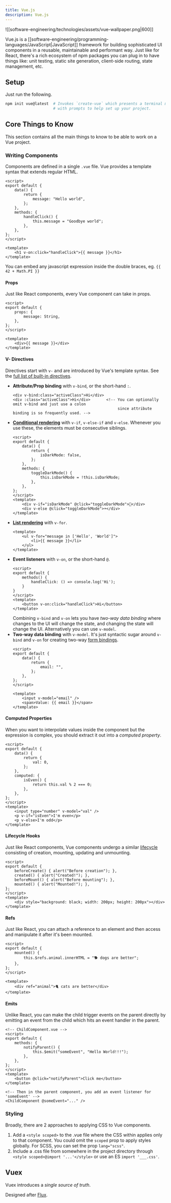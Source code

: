 ```yaml
---
title: Vue.js
description: Vue.js
---
```


![[software-engineering/technologies/assets/vue-wallpaper.png|600]]

Vue.js is a [[software-engineering/programming-languages/JavaScript|JavaScript]] framework for building sophisticated UI components in a reusable, maintainable and performant way. Just like for React, there's a rich ecosystem of npm packages you can plug in to have things like: unit testing, static site generation, client-side routing, state management, etc.

## Setup
Just run the following.
```bash
npm init vue@latest  # Invokes `create-vue` which presents a terminal menu
                     # with prompts to help set up your project.
```

## Core Things to Know
This section contains all the main things to know to be able to work on a Vue project.

### Writing Components
Components are defined in a single `.vue` file. Vue provides a template syntax that extends regular HTML.
```vue
<script>
export default {
    data() {
        return {
            message: "Hello world",
        };
    },
    methods: {
        handleClick() {
            this.message = "Goodbye world";
        },
    },
};
</script>

<template>
    <h1 v-on:click="handleClick">{{ message }}</h1>
</template>
```
You can embed any javascript expression inside the double braces, eg. `{{ 42 + Math.PI }}`

#### Props
Just like React components, every Vue component can take in props.
```vue
<script>
export default {
    props: {
        message: String,
    },
};
</script>

<template>
    <div>{{ message }}</div>
</template>
```

#### V- Directives
Directives start with `v-` and are introduced by Vue's template syntax. See the [full list of built-in directives](https://vuejs.org/api/built-in-directives.html).
- **Attribute/Prop binding** with `v-bind`, or the short-hand `:`.
	```vue
	<div v-bind:class="activeClass">Hi</div>
	<div :class="activeClass">Hi</div>       <!-- You can optionally omit v-bind and just use a colon
	                                              since attribute binding is so frequently used. -->
	```
- **[Conditional rendering](https://vuejs.org/guide/essentials/conditional.html)** with `v-if`, `v-else-if` and `v-else`. Whenever you use these, the elements must be consecutive siblings.
	```vue
	<script>
	export default {
	    data() {
	        return {
	            isDarkMode: false,
	        };
	    },
	    methods: {
	        toggleDarkMode() {
	            this.isDarkMode = !this.isDarkMode;
	        },
	    },
	};
	</script>
	<template>
	    <div v-if="isDarkMode" @click="toggleDarkMode">🌙</div>
	    <div v-else @click="toggleDarkMode">☀️</div>
	</template>
	```
- **[List rendering](https://vuejs.org/guide/essentials/list.html)** with `v-for`. 
	```vue
	<template>
	    <ul v-for="message in ['Hello', 'World']">
	        <li>{{ message }}</li>
	    </ul>
	</template>
	```
- **Event listeners** with `v-on`, or the short-hand `@`.
	```vue
	<script>
	export default {
	    methods() {
	        handleClick: () => console.log('Hi');
	    }
	}
	</script>
	<template>
		<button v-on:click="handleClick">Hi</button>
	</template>
	```
	Combining `v-bind` and `v-on` lets you have *two-way data binding* where changes to the UI will change the state, and changing the state will change the UI. Alternatively you can use `v-model`.
- **Two-way data binding** with `v-model`. It's just syntactic sugar around `v-bind` and `v-on` for creating two-way [form bindings](https://vuejs.org/guide/essentials/forms.html).
	```vue
	<script>
	export default {
	    data() {
	        return {
	            email: "",
	        };
	    },
	};
	</script>
	
	<template>
	    <input v-model="email" />
	    <span>Value: {{ email }}</span>
	</template>
	```

#### Computed Properties
When you want to interpolate values inside the component but the expression is complex, you should extract it out into a *computed property*.
```vue
<script>
export default {
    data() {
        return {
            val: 0,
        };
    },
    computed: {
        isEven() {
            return this.val % 2 === 0;
        },
    },
};
</script>
<template>
    <input type="number" v-model="val" />
    <p v-if="isEven">I'm even</p>
    <p v-else>I'm odd</p>
</template>
```

#### Lifecycle Hooks
Just like React components, Vue components undergo a similar [lifecycle](https://vuejs.org/api/options-lifecycle.html) consisting of creation, mounting, updating and unmounting.
```vue
<script>
export default {
    beforeCreate() { alert("Before creation"); },
    created() { alert("Created!"); },
    beforeMount() { alert("Before mounting"); },
    mounted() { alert("Mounted!"); },
};
</script>
<template>
    <div style="background: black; width: 200px; height: 200px"></div>
</template>
```

#### Refs
Just like React, you can attach a reference to an element and then access and manipulate it after it's been mounted.
```vue
<script>
export default {
    mounted() {
        this.$refs.animal.innerHTML = "🐕 dogs are better";
    },
};
</script>

<template>
    <div ref="animal">🐈 cats are better</div>
</template>
```

#### Emits
Unlike React, you can make the child trigger events on the parent directly by emitting an event from the child which hits an event handler in the parent.
```vue
<!-- ChildComponent.vue -->
<script>
export default {
    methods: {
        notifyParent() {
            this.$emit("someEvent", "Hello World!!!");
        },
    },
};
</script>
<template>
    <button @click="notifyParent">Click me</button>
</template>

<!-- Then in the parent component, you add an event listener for 'someEvent' -->
<ChildComponent @someEvent="..." />
```

### Styling
Broadly, there are 2 approaches to applying CSS to Vue components.
1. Add a `<style scoped>` to the .vue file where the CSS within applies only to that component. You could omit the `scoped` prop to apply styles globally. For SCSS, you can set the prop `lang="scss"`.
2. Include a .css file from somewhere in the project directory through `<style scoped>@import '...'</style>` or use an ES `import '___.css'`.

## Vuex



Vuex introduces a *single source of truth*.

Designed after [Flux](https://facebook.github.io/flux/docs/in-depth-overview/).

